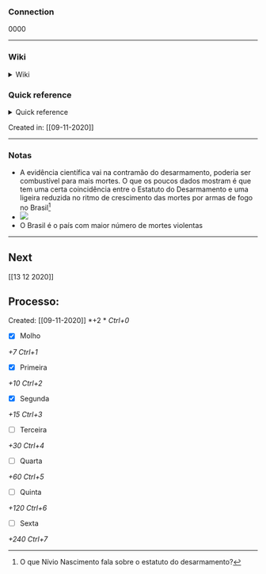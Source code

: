### Connection

 0000

---

### Wiki

<details>
	<summary> Wiki </summary>
  <a href="https://www.wikiwand.com/pt/Nívio Nascimento">GO!</a>
</details>

### Quick reference

<details>
	<summary> Quick reference </summary>
	
	 coordenador de unidade no Escritório das Nações Unidas para Drogas e Crimes (UNODC)
</details>

Created in: [[09-11-2020]]

---
### Notas

-   A evidência científica vai na contramão do desarmamento, poderia ser combustível para mais mortes. O que os poucos dados mostram é que tem uma certa coincidência entre o Estatuto do Desarmamento e uma ligeira reduzida no ritmo de crescimento das mortes por armas de fogo no Brasil[^1]
- ![](markdown-img-paste-20200711211846889.png)
- O Brasil é o país com maior número de mortes violentas

[^1]: O que Nívio Nascimento fala sobre o estatuto do desarmamento?

---


## Next
[[13 12 2020]]
## Processo:
Created: [[09-11-2020]]
*+2 *  *Ctrl+0*
- [x] Molho  

*+7*  *Ctrl+1*

- [x] Primeira 

*+10*  *Ctrl+2*

- [x] Segunda

*+15*  *Ctrl+3*

- [ ] Terceira 

*+30*  *Ctrl+4*

- [ ] Quarta 

*+60*  *Ctrl+5*

- [ ] Quinta 

*+120*  *Ctrl+6*

- [ ] Sexta 

*+240*  *Ctrl+7*